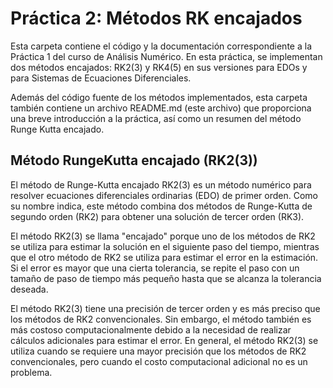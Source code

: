 # Práctica 2: Métodos RK encajados
Esta carpeta contiene el código y la documentación correspondiente a la Práctica 1 del curso de Análisis Numérico. En esta práctica, se implementan dos métodos encajados:  RK2(3) y RK4(5) en sus versiones para EDOs y para Sistemas de Ecuaciones Diferenciales. 

Además del código fuente de los métodos implementados, esta carpeta también contiene un archivo README.md (este archivo) que proporciona una breve introducción a la práctica, así como un resumen del método Runge Kutta encajado.

## Método RungeKutta encajado (RK2(3))
El método de Runge-Kutta encajado RK2(3) es un método numérico para resolver ecuaciones diferenciales ordinarias (EDO) de primer orden. Como su nombre indica, este método combina dos métodos de Runge-Kutta de segundo orden (RK2) para obtener una solución de tercer orden (RK3).

El método RK2(3) se llama "encajado" porque uno de los métodos de RK2 se utiliza para estimar la solución en el siguiente paso del tiempo, mientras que el otro método de RK2 se utiliza para estimar el error en la estimación. Si el error es mayor que una cierta tolerancia, se repite el paso con un tamaño de paso de tiempo más pequeño hasta que se alcanza la tolerancia deseada.

El método RK2(3) tiene una precisión de tercer orden y es más preciso que los métodos de RK2 convencionales. Sin embargo, el método también es más costoso computacionalmente debido a la necesidad de realizar cálculos adicionales para estimar el error. En general, el método RK2(3) se utiliza cuando se requiere una mayor precisión que los métodos de RK2 convencionales, pero cuando el costo computacional adicional no es un problema.
